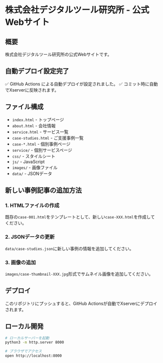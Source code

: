 # 株式会社デジタルツール研究所 - 公式Webサイト

## 概要
株式会社デジタルツール研究所の公式Webサイトです。

## 自動デプロイ設定完了
✅ GitHub Actions による自動デプロイが設定されました。
✅ コミット時に自動でXserverに反映されます。

## ファイル構成
- `index.html` - トップページ
- `about.html` - 会社情報
- `service.html` - サービス一覧
- `case-studies.html` - ご支援事例一覧
- `case-*.html` - 個別事例ページ
- `service/` - 個別サービスページ
- `css/` - スタイルシート
- `js/` - JavaScript
- `images/` - 画像ファイル
- `data/` - JSONデータ

## 新しい事例記事の追加方法

### 1. HTMLファイルの作成
既存の`case-001.html`をテンプレートとして、新しい`case-XXX.html`を作成してください。

### 2. JSONデータの更新
`data/case-studies.json`に新しい事例の情報を追加してください。

### 3. 画像の追加
`images/case-thumbnail-XXX.jpg`形式でサムネイル画像を追加してください。

## デプロイ
このリポジトリにプッシュすると、GitHub Actionsが自動でXserverにデプロイされます。

## ローカル開発
```bash
# ローカルサーバーを起動
python3 -m http.server 8000

# ブラウザでアクセス
open http://localhost:8000
``` 
 
 